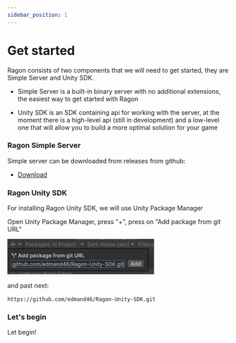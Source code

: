 ```yaml
---
sidebar_position: 1
---
```


# Get started

Ragon consists of two components that we will need to get started, they are Simple Server and Unity SDK.

- Simple Server is a built-in binary server with no additional extensions, the easiest way to get started with Ragon

- Unity SDK is an SDK containing api for working with the server, at the moment there is a high-level api (still in development) and a low-level one that will allow you to build a more optimal solution for your game

### Ragon Simple Server
Simple server can be downloaded from releases from github:
- [Download](https://github.com/edmand46/Ragon/releases)


### Ragon Unity SDK
 For installing Ragon Unity SDK, we will use Unity Package Manager

Open Unity Package Manager, press "+", press on "Add package from git URL" 

![img.png](img/upm_git_url.png)

and past next:

```
https://github.com/edmand46/Ragon-Unity-SDK.git
```


### Let's begin

Let begin!